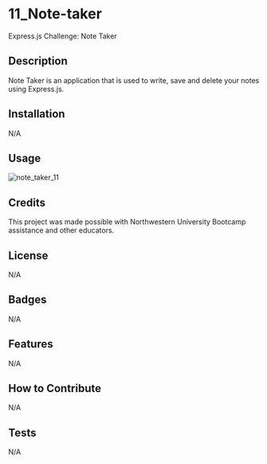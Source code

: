 # 11_Note-taker
Express.js Challenge: Note Taker

## Description

Note Taker is an application that is used to write, save and delete your notes using Express.js.

## Installation

N/A

## Usage

![note_taker_11](https://github.com/blebeuf/11_Note-taker/assets/23405383/194d07a2-86ac-4e7f-9b7d-8b456f0e4c9d)

## Credits

This project was made possible with Northwestern University Bootcamp assistance and other educators.

## License

N/A

## Badges

N/A

## Features

N/A

## How to Contribute

N/A

## Tests

N/A
